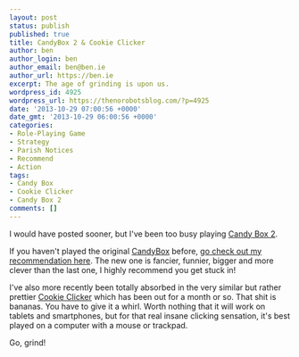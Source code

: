 ```yaml
---
layout: post
status: publish
published: true
title: CandyBox 2 & Cookie Clicker
author: ben
author_login: ben
author_email: ben@ben.ie
author_url: https://ben.ie
excerpt: The age of grinding is upon us.
wordpress_id: 4925
wordpress_url: https://thenorobotsblog.com/?p=4925
date: '2013-10-29 07:00:56 +0000'
date_gmt: '2013-10-29 06:00:56 +0000'
categories:
- Role-Playing Game
- Strategy
- Parish Notices
- Recommend
- Action
tags:
- Candy Box
- Cookie Clicker
- Candy Box 2
comments: []
---
```

<p>I would have posted sooner, but I've been too busy playing <a href="https://candybox2.net" target="_blank">Candy Box 2</a>.</p>
<p>If you haven't played the original <a href="https://candies.aniwey.net" target="_blank">CandyBox</a> before, <a title="Recommended: Candy Box" href="https://thenorobotsblog.com/recommended-candy-box/" target="_blank">go check out my recommendation here</a>. The new one is fancier, funnier, bigger and more clever than the last one, I highly recommend you get stuck in!</p>
<p>I've also more recently been totally absorbed in the very similar but rather prettier <a href="https://orteil.dashnet.org/cookieclicker/" target="_blank">Cookie Clicker</a> which has been out for a month or so. That shit is bananas. You have to give it a whirl. Worth nothing that it will work on tablets and smartphones, but for that real insane clicking sensation, it's best played on a computer with a mouse or trackpad.</p>
<p>Go, grind!</p>
